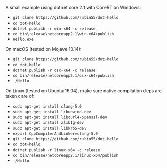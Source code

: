 A small example using dotnet core 2.1 with CoreRT on Windows:


  - `git clone https://github.com/rubin55/dot-hello`
  - `cd dot-hello`
  - `dotnet publish -r win-x64 -c release`
  - `cd bin\release\netcoreapp2.1\win-x64\publish`
  - `Hello.exe`

On macOS (tested on Mojave 10.14):

  - `git clone https://github.com/rubin55/dot-hello`
  - `cd dot-hello`
  - `dotnet publish -r osx-x64 -c release`
  - `cd bin/release/netcoreapp2.1/osx-x64/publish`
  - `./Hello`

On Linux (tested on Ubuntu 16.04), make sure native compilation deps are taken care of:

  - `sudo apt-get install clang-5.0`
  - `sudo apt-get install libunwind-dev`
  - `sudo apt-get install libcurl4-openssl-dev`
  - `sudo apt-get install zlib1g-dev`
  - `sudo apt-get install libkrb5-dev`
  - `export CppCompilerAndLinker=clang-5.0`
  - `git clone https://github.com/rubin55/dot-hello`
  - `cd dot-hello`
  - `dotnet publish -r linux-x64 -c release`
  - `cd bin/release/netcoreapp2.1/linux-x64/publish`
  - `./Hello`
